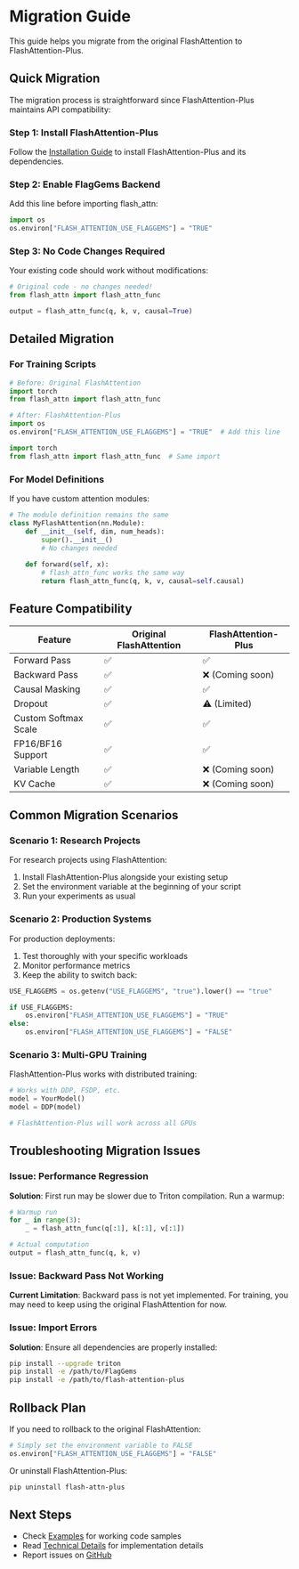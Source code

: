 # Migration Guide

This guide helps you migrate from the original FlashAttention to FlashAttention-Plus.

## Quick Migration

The migration process is straightforward since FlashAttention-Plus maintains API compatibility:

### Step 1: Install FlashAttention-Plus

Follow the [Installation Guide](installation.md) to install FlashAttention-Plus and its dependencies.

### Step 2: Enable FlagGems Backend

Add this line before importing flash_attn:

```python
import os
os.environ["FLASH_ATTENTION_USE_FLAGGEMS"] = "TRUE"
```

### Step 3: No Code Changes Required

Your existing code should work without modifications:

```python
# Original code - no changes needed!
from flash_attn import flash_attn_func

output = flash_attn_func(q, k, v, causal=True)
```

## Detailed Migration

### For Training Scripts

```python
# Before: Original FlashAttention
import torch
from flash_attn import flash_attn_func

# After: FlashAttention-Plus
import os
os.environ["FLASH_ATTENTION_USE_FLAGGEMS"] = "TRUE"  # Add this line

import torch
from flash_attn import flash_attn_func  # Same import
```

### For Model Definitions

If you have custom attention modules:

```python
# The module definition remains the same
class MyFlashAttention(nn.Module):
    def __init__(self, dim, num_heads):
        super().__init__()
        # No changes needed
        
    def forward(self, x):
        # flash_attn_func works the same way
        return flash_attn_func(q, k, v, causal=self.causal)
```

## Feature Compatibility

| Feature | Original FlashAttention | FlashAttention-Plus |
|---------|------------------------|--------------------|
| Forward Pass | ✅ | ✅ |
| Backward Pass | ✅ | ❌ (Coming soon) |
| Causal Masking | ✅ | ✅ |
| Dropout | ✅ | ⚠️ (Limited) |
| Custom Softmax Scale | ✅ | ✅ |
| FP16/BF16 Support | ✅ | ✅ |
| Variable Length | ✅ | ❌ (Coming soon) |
| KV Cache | ✅ | ❌ (Coming soon) |

## Common Migration Scenarios

### Scenario 1: Research Projects

For research projects using FlashAttention:

1. Install FlashAttention-Plus alongside your existing setup
2. Set the environment variable at the beginning of your script
3. Run your experiments as usual

### Scenario 2: Production Systems

For production deployments:

1. Test thoroughly with your specific workloads
2. Monitor performance metrics
3. Keep the ability to switch back:

```python
USE_FLAGGEMS = os.getenv("USE_FLAGGEMS", "true").lower() == "true"

if USE_FLAGGEMS:
    os.environ["FLASH_ATTENTION_USE_FLAGGEMS"] = "TRUE"
else:
    os.environ["FLASH_ATTENTION_USE_FLAGGEMS"] = "FALSE"
```

### Scenario 3: Multi-GPU Training

FlashAttention-Plus works with distributed training:

```python
# Works with DDP, FSDP, etc.
model = YourModel()
model = DDP(model)

# FlashAttention-Plus will work across all GPUs
```

## Troubleshooting Migration Issues

### Issue: Performance Regression

**Solution**: First run may be slower due to Triton compilation. Run a warmup:

```python
# Warmup run
for _ in range(3):
    _ = flash_attn_func(q[:1], k[:1], v[:1])

# Actual computation
output = flash_attn_func(q, k, v)
```

### Issue: Backward Pass Not Working

**Current Limitation**: Backward pass is not yet implemented. For training, you may need to keep using the original FlashAttention for now.

### Issue: Import Errors

**Solution**: Ensure all dependencies are properly installed:

```bash
pip install --upgrade triton
pip install -e /path/to/FlagGems
pip install -e /path/to/flash-attention-plus
```

## Rollback Plan

If you need to rollback to the original FlashAttention:

```python
# Simply set the environment variable to FALSE
os.environ["FLASH_ATTENTION_USE_FLAGGEMS"] = "FALSE"
```

Or uninstall FlashAttention-Plus:

```bash
pip uninstall flash-attn-plus
```

## Next Steps

- Check [Examples](examples.md) for working code samples
- Read [Technical Details](technical.md) for implementation details
- Report issues on [GitHub](https://github.com/VocabVictor/flash-attention-plus/issues)